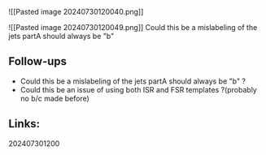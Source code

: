![[Pasted image 20240730120040.png]]


![[Pasted image 20240730120049.png]]
Could this be a mislabeling of the jets partA should always be "b" 

## Follow-ups
- Could this be a mislabeling of the jets partA should always be "b" ?
- Could this be an issue of using both ISR and FSR templates ?(probably no b/c made before)

## Links: 



202407301200

